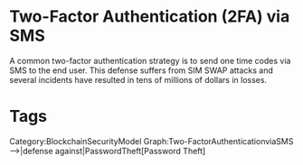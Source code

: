 # Two-Factor Authentication (2FA) via SMS

A common two-factor authentication strategy is to send one time codes via SMS to the end user. This defense suffers from SIM SWAP attacks and several incidents have resulted in tens of millions of dollars in losses.

# Tags

Category:BlockchainSecurityModel
Graph:Two-FactorAuthenticationviaSMS -->|defense against|PasswordTheft[Password Theft]
